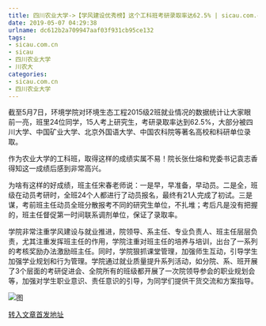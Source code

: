 ```yaml
---
title: 四川农业大学->【学风建设优秀榜】这个工科班考研录取率达62.5% | sicau.com.cn
date: 2019-05-07 04:29:38
urlname: dc612b2a709947aaf03f931cb95ce132
tags: 
- sicau.com.cn
- sicau
- 四川农业大学
- 川农大
categories:
- sicau.com.cn
- 四川农业大学
---
```



截至5月7日，环境学院对环境生态工程2015级2班就业情况的数据统计让大家眼前一亮，班里24位同学，15人考上研究生，考研录取率达到62.5%，大部分被四川大学、中国矿业大学、北京外国语大学、中国农科院等著名高校和科研单位录取。

作为农业大学的工科班，取得这样的成绩实属不易！院长张仕熔和党委书记袁志香得知这一成绩后感到非常高兴。

为啥有这样的好成绩，班主任宋春老师说：一是早，早准备，早动员。二是全，班级在动员考研时，全班24个人都进行了动员报名，最终有21人完成了初试。三是谋，考前班主任动员全班分散报考不同的研究生单位，不扎堆；考后凡是没有把握的，班主任督促第一时间联系调剂单位，保证了录取率。

学院非常注重学风建设与就业推进，院领导、系主任、专业负责人、班主任层层负责，尤其注重发挥班主任的作用，学院注重对班主任的培养与培训，出台了一系列的考核奖励办法激励班主任。同时，学院狠抓课堂管理，加强师生互动，引导学生加强学业规划和行为管理。学院通过就业质量提升系列活动，如分院、系、班开展了3个层面的考研促进会、全院所有的班级都开展了一次院领导参会的职业规划会等，加强对学生职业意识、责任意识的引导，为同学们提供干货交流和方案指导。



![图](https://news.sicau.edu.cn/__local/C/3D/FB/437CDF28DED3BE0FED1FD8AAEAF_8A7A4447_1F3C9.jpg)

[转入文章首发地址](https://news.sicau.edu.cn/info/1078/51049.htm)